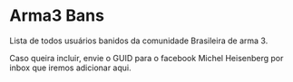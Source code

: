 # Arma3 Bans

Lista de todos usuários banidos da comunidade Brasileira de arma 3.

Caso queira incluir, envie o GUID para o facebook Michel Heisenberg por inbox que iremos adicionar aqui.
